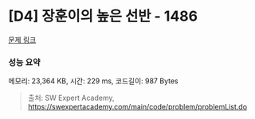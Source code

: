 # [D4] 장훈이의 높은 선반 - 1486 

[문제 링크](https://swexpertacademy.com/main/code/problem/problemDetail.do?contestProbId=AV2b7Yf6ABcBBASw) 

### 성능 요약

메모리: 23,364 KB, 시간: 229 ms, 코드길이: 987 Bytes



> 출처: SW Expert Academy, https://swexpertacademy.com/main/code/problem/problemList.do